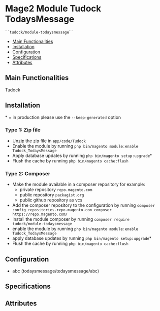 # Mage2 Module Tudock TodaysMessage

    ``tudock/module-todaysmessage``

 - [Main Functionalities](#markdown-header-main-functionalities)
 - [Installation](#markdown-header-installation)
 - [Configuration](#markdown-header-configuration)
 - [Specifications](#markdown-header-specifications)
 - [Attributes](#markdown-header-attributes)


## Main Functionalities
Tudock

## Installation
\* = in production please use the `--keep-generated` option

### Type 1: Zip file

 - Unzip the zip file in `app/code/Tudock`
 - Enable the module by running `php bin/magento module:enable Tudock_TodaysMessage`
 - Apply database updates by running `php bin/magento setup:upgrade`\*
 - Flush the cache by running `php bin/magento cache:flush`

### Type 2: Composer

 - Make the module available in a composer repository for example:
    - private repository `repo.magento.com`
    - public repository `packagist.org`
    - public github repository as vcs
 - Add the composer repository to the configuration by running `composer config repositories.repo.magento.com composer https://repo.magento.com/`
 - Install the module composer by running `composer require tudock/module-todaysmessage`
 - enable the module by running `php bin/magento module:enable Tudock_TodaysMessage`
 - apply database updates by running `php bin/magento setup:upgrade`\*
 - Flush the cache by running `php bin/magento cache:flush`


## Configuration

 - abc (todaysmessage/todaysmessage/abc)


## Specifications




## Attributes



